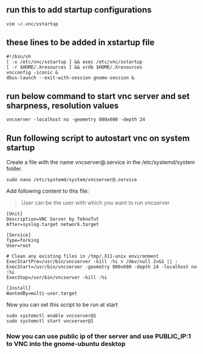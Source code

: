 
## run this to add startup configurations
```
vim ~/.vnc/xstartup
```

## these lines to be added in xstartup file
```
#!/bin/sh 
[ -x /etc/vnc/xstartup ] && exec /etc/vnc/xstartup
[ -r $HOME/.Xresources ] && xrdb $HOME/.Xresources
vncconfig -iconic &
dbus-launch --exit-with-session gnome-session &
```
## run below command to start vnc server and set sharpness, resolution values
```
vncserver -localhost no -geometry 800x600 -depth 24
```

## Run following script to autostart vnc on system startup

Create a file with the name vncserver@.service in the /etc/systemd/system folder. 
```
sudo nano /etc/systemd/system/vncserver@.service
```

Add following content to this file: 
> User can be the user with which you want to run vncserver
```
[Unit]
Description=VNC Server by TeknoTut
After=syslog.target network.target

[Service]
Type=forking
User=root

# Clean any existing files in /tmp/.X11-unix environment
ExecStartPre=/usr/bin/vncserver -kill :%i > /dev/null 2>&1 || :
ExecStart=/usr/bin/vncserver -geometry 800x600 -depth 24 -localhost no :%i
ExecStop=/usr/bin/vncserver -kill :%i

[Install]
WantedBy=multi-user.target
```

Now you can set this script to be run at start 
```
sudo systemctl enable vncserver@1
sudo systemctl start vncserver@1
```

### Now you can use public ip of ther server and use PUBLIC_IP:1 to VNC into the gnome-ubuntu desktop

